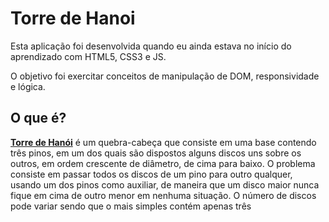 # **Torre de Hanoi**

Esta aplicação foi desenvolvida quando eu ainda estava no início do aprendizado com HTML5, CSS3 e JS.

O objetivo foi exercitar conceitos de manipulação de DOM, responsividade e lógica.

## **O que é?**

[**Torre de Hanói**](https://pt.wikipedia.org/wiki/Torre_de_Han%C3%B3i) é um quebra-cabeça que consiste em uma base contendo três pinos, em um dos quais são dispostos alguns discos uns sobre os outros, em ordem crescente de diâmetro, de cima para baixo. O problema consiste em passar todos os discos de um pino para outro qualquer, usando um dos pinos como auxiliar, de maneira que um disco maior nunca fique em cima de outro menor em nenhuma situação. O número de discos pode variar sendo que o mais simples contém apenas três
